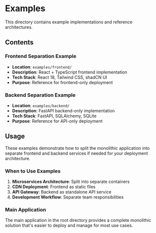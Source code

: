 # Examples

This directory contains example implementations and reference architectures.

## Contents

### Frontend Separation Example
- **Location**: `examples/frontend/`
- **Description**: React + TypeScript frontend implementation
- **Tech Stack**: React 18, Tailwind CSS, shadCN UI
- **Purpose**: Reference for frontend-only deployment

### Backend Separation Example
- **Location**: `examples/backend/`
- **Description**: FastAPI backend-only implementation
- **Tech Stack**: FastAPI, SQLAlchemy, SQLite
- **Purpose**: Reference for API-only deployment

## Usage

These examples demonstrate how to split the monolithic application into separate frontend and backend services if needed for your deployment architecture.

### When to Use Examples

1. **Microservices Architecture**: Split into separate containers
2. **CDN Deployment**: Frontend as static files
3. **API Gateway**: Backend as standalone API service
4. **Development Workflow**: Separate team responsibilities

### Main Application

The main application in the root directory provides a complete monolithic solution that's easier to deploy and manage for most use cases.